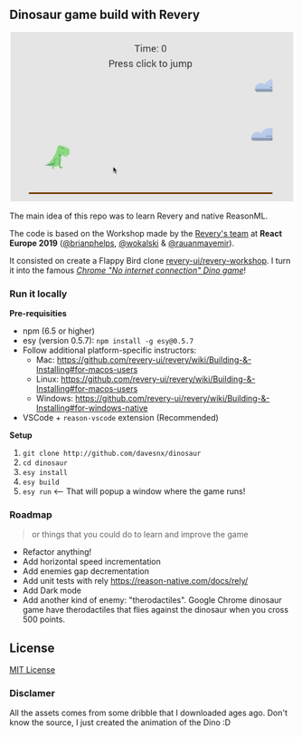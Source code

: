 ## Dinosaur game build with Revery

<p align="center">
  <img width="500" src="docs/demo.gif" />
</p>

The main idea of this repo was to learn Revery and native ReasonML.

The code is based on the Workshop made by the [Revery's team](https://github.com/revery-ui) at **React Europe 2019** ([@brianphelps](https://github.com/bryphe), [@wokalski](https://github.com/wokalski) & [@rauanmayemir](https://github.com/rauanmayemir)).

It consisted on create a Flappy Bird clone [revery-ui/revery-workshop](https://github.com/revery-ui/revery-workshop). I turn it into the famous *[Chrome "No internet connection" Dino game](chrome://dino)*!

### Run it locally

**Pre-requisities**

- npm (6.5 or higher)
- esy (version 0.5.7): `npm install -g esy@0.5.7`
- Follow additional platform-specific instructors:
  - Mac: https://github.com/revery-ui/revery/wiki/Building-&-Installing#for-macos-users
  - Linux: https://github.com/revery-ui/revery/wiki/Building-&-Installing#for-macos-users
  - Windows: https://github.com/revery-ui/revery/wiki/Building-&-Installing#for-windows-native
- VSCode + `reason-vscode` extension (Recommended)

<!-- The first-time build can take a while, as the entire compiler toolchain is being built. -->

**Setup**

1. `git clone http://github.com/davesnx/dinosaur`
2. `cd dinosaur`
3. `esy install`
4. `esy build`
5. `esy run` <-- That will popup a window where the game runs!

### Roadmap
> or things that you could do to learn and improve the game
- Refactor anything!
- Add horizontal speed incrementation
- Add enemies gap decrementation
- Add unit tests with rely https://reason-native.com/docs/rely/
- Add Dark mode
- Add another kind of enemy: "therodactiles". Google Chrome dinosaur game have therodactiles that flies against the dinosaur when you cross 500 points.

## License

[MIT License](LICENSE)

### Disclamer

All the assets comes from some dribble that I downloaded ages ago. Don't know the source, I just created the animation of the Dino :D
